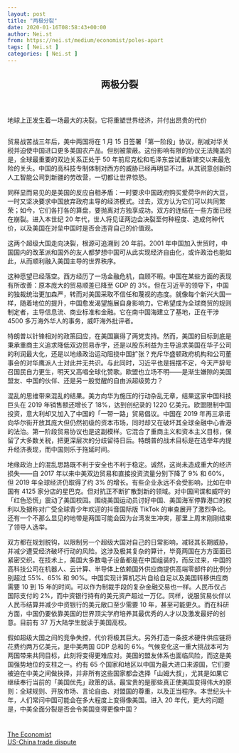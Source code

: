 ```yaml
---
layout: post
title: "两极分裂"
date: 2020-01-16T08:58:43+00:00
author: Nei.st
from: https://nei.st/medium/economist/poles-apart
tags: [ Nei.st ]
categories: [ Nei.st ]
---
```


<article class="post-14920 post type-post status-publish format-standard hentry category-economist tag-us-china-trade-dispute" id="post-14920">
 <header class="page-header medium Archives">
  <div class="page-header__image">
  </div>
  <div class="page-header__content">
   <h1 class="page-title text-align-center">
    两极分裂
   </h1>
  </div>
 </header>
 <div class="entry-content aesop-entry-content" id="post-14920-content">
  <link as="font" crossorigin="anonymous" href="//cdn.jsdelivr.net/gh/0nd1jyU39XQ/_/glyph/font-face/0uIzqoZjSuJfvSBnvgXTcApMtcVhMcpr.woff" rel="preload" type="font/woff"/>
  <link as="font" crossorigin="anonymous" href="//cdn.jsdelivr.net/gh/0nd1jyU39XQ/_/glyph/font-face/1sTnSLZWDKucPX6SAk.woff" rel="preload" type="font/woff"/>
  <p class="blog-post__description">
   地球上正发生着一场最大的决裂。它将重塑世界经济，并付出昂贵的代价
  </p>
  <span id="more-14920">
  </span>
  <div class="navigation__primary-inner">
   <a class="economist__link-logo" href="//nei.st/medium/economist">
   </a>
  </div>
  <div class="container img component-image">
   <div class="aspectRatioPlaceholder">
    <div class="progressiveMedia" data-height="720" data-width="1280">
     <img alt="" class="progressiveMedia-image" data-src="https://cdn.jsdelivr.net/gh/0nd1jyU39XQ/_/img/1/20200104_LDD001_0.jpg" src="https://cdn.jsdelivr.net/gh/0nd1jyU39XQ/_/img/1/20200104_LDD001_0.jpg"/>
    </div>
   </div>
  </div>
  <p>
   贸易战苦战三年后，美中两国将在 1 月 15 日签署「第一阶段」协议，削减对华关税并迫使中国进口更多美国农产品。但别被蒙蔽。这份影响有限的协议无法掩盖的是，全球最重要的双边关系正处于 50 年前尼克松和毛泽东尝试重新建交以来最危险的关头。中国的高科技专制体制对西方的威胁已经再明显不过。从其锐意创新的人工智能公司到新疆的劳改营，一切都让世界惊恐。
  </p>
  <p>
   同样显而易见的是美国的反应自相矛盾：一时要求中国政府购买爱荷华州的大豆，一时又坚决要求中国放弃政府主导的经济模式。过去，双方认为它们可以共同繁荣；如今，它们各打各的算盘，要抛离对方独享成功。双方的连结在一些方面已经在崩裂。进入本世纪 20 年代，世人将见证两边会决裂至何种程度、造成何种代价，以及美国在对垒中国时是否会违背自己的价值观。
  </p>
  <p>
   这两个超级大国走向决裂，根源可追溯到 20 年前。2001 年中国加入世贸时，中国国内的改革派和国外的友人都梦想中国可从此实现经济自由化，或许政治也能如此，从而顺利融入美国主导的世界秩序。
  </p>
  <p>
   这种愿望已经落空。西方经历了一场金融危机，自顾不暇。中国在某些方面的表现有所改善：原本庞大的贸易顺差已降至 GDP 的 3%。但在习近平的领导下，中国的独裁统治更加森严，转而对美国采取不信任和蔑视的态度。就像每个新兴大国一样，随着地位的提升，中国愈发渴望施展自身影响力。它希望成为全球商贸的规则制定者，主导信息流、商业标准和金融。它在南中国海建立了基地，正在干涉 4500 多万海外华人的事务，威吓海外批评者。
  </p>
  <p>
   特朗普以针锋相对的政策回应，在美国赢得了两党支持。然而，美国的目标到底是秉承重商主义追求降低双边贸易赤字，还是以股东利益为主导追求美国在华子公司的利润最大化，还是以地缘政治运动阻挠中国扩张？充斥华盛顿政府机构和公司董事会的对华鹰派人士对此并无共识。与此同时，习近平也是摇摆不定，今天严辞号召国民自力更生，明天又高唱全球化赞歌。欧盟也立场不明——是渐生嫌隙的美国盟友、中国的伙伴、还是另一股觉醒的自由派超级势力？
  </p>
  <div class="code-block code-block-1" style="margin: 8px 0; clear: both;">
   <div class="container ads_KbHEVhh8Rw">
    <div class="card card--blog post-sidebar">
     <div class="card-body">
      <div class="logo_ngcontent-kty-0">
      </div>
      <div class="iframe-blocker U6XAMK63Vh00WqvF2BacIQ">
       <div class="background-h60B">
       </div>
       <div class="WumZiPCS4MeMw4pxQ">
       </div>
      </div>
     </div>
     <div class="card-footer">
      <div class="card-footer-wrapper" layout="row bottom-left">
      </div>
     </div>
    </div>
   </div>
  </div>
  <p>
   混乱的思维带来混乱的结果。美方向华为施压的行动杂乱无章，结果这家中国科技巨头在 2019 年销售额还增长了 18%，达到创纪录的 1220 亿美元。欧盟限制中国投资，意大利却又加入了中国的「一带一路」贸易倡议。中国在 2019 年再三承诺向华尔街开放其庞大但仍然初级的资本市场，同时却又在破坏其全球金融中心香港的法治。第一阶段贸易协议也是这副模样。它混合了重商主义和资本主义目标，保留了大多数关税，把更深层次的分歧留待日后。特朗普的战术目标是在选举年内提升经济表现，而中国则乐于拖延时间。
  </p>
  <p>
   地缘政治上的混乱思路既不利于安全也不利于稳定。诚然，这尚未造成重大的经济损失——自 2017 年以来中美双边贸易和直接投资流量分别下降了 9% 和 60%，但 2019 年全球经济仍取得了约 3% 的增长。有些企业永远不会受影响，比如在中国有 4125 家分店的星巴克。但对抗正不断扩散到新的领域。对中国间谍和威吓的「红色恐慌」震动了美国校园。围绕美国运动员讨好中国、美国海军停靠港口的权利以及据称对广受全球青少年欢迎的抖音国际版 TikTok 的审查展开了激烈争论。还有一个不那么显见的地带是两国可能会因为台湾发生冲突，那里上周末刚刚结束了领导人选举。
  </p>
  <p>
   双方都在规划脱钩，以限制另一个超级大国对自己的日常影响，减轻其长期威胁，并减少遭受经济破坏行动的风险。这涉及极其复杂的算计，毕竟两国在方方面面已紧密交织。在技术上，美国大多数电子设备都是在中国组装的，而反过来，中国的高科技公司在机器人、云计算、半导体上依赖国外供应商提供高端零部件的比例分别超过 55%、65% 和 90%。中国实现计算机芯片自给自足以及美国转移供应商需要 10 到 15 年的时间。可以作为制裁手段的复杂金融交易也一样。人民币仅占国际支付的 2%，而中资银行持有的美元资产超过一万亿。同样，说服贸易伙伴以人民币结算并减少中资银行的美元敞口至少需要 10 年，甚至可能更久。而在科研方面，中国仍要依靠美国的世界顶尖学府培养其最优秀的人才以及激发最好的创意。目前有 37 万大陆学生就读于美国高校。
  </p>
  <p>
   假如超级大国之间的竞争失控，代价将极其巨大。另外打造一条技术硬件供应链将花费约两万亿美元，是中美两国 GDP 总和的 6%。气候变化这一重大挑战本可为两国带来共同目标，此刻将变得更难应对。美国的盟友体系也面临风险，而这是美国强势地位的支柱之一。约有 65 个国家和地区以中国为最大进口来源国，它们要被迫在中美之间做抉择，并非所有这些国家都会选择「山姆大叔」，尤其是如果它继续奉行当前的「美国优先」政策的话。最宝贵的是那些真正使美国变得伟大的原则：全球规则、开放市场、言论自由、对盟国的尊重，以及正当程序。本世纪头十年，人们常问中国可能会在多大程度上变得像美国。进入 20 年代，更大的问题是，中美全面分裂是否会令美国变得更像中国？
  </p>
  <div class="container ag ah">
   <div class="fe n el">
    <a class="dt du bn bo bp bq br bs bt bu dv dw bx by dx dy" href="https://nei.st/medium/economist?source=https://www.economist.com/leaders/2020/01/02/dont-be-fooled-by-the-trade-deal-between-america-and-china">
     <div class="c ff fg ag ah fh el fi fj ce fk fl fm fn fo fp fq fr fs ft fu">
      <div class="bs em en eo ep eq fv ah fw fg ag bm eu fx q fy fz p ac">
      </div>
     </div>
    </a>
   </div>
  </div>
  <div class="code-block code-block-2" style="margin: 8px 0; clear: both;">
   <br/>
   <div class="container ads_KbHEVhh8Rw">
    <div class="card card--blog post-sidebar">
     <div class="card-body">
      <div class="logo_ngcontent-kty-0">
      </div>
      <div class="iframe-blocker U6XAMK63Vh00WqvF2BacIQ">
       <div class="background-h60B">
       </div>
       <div class="WumZiPCS4MeMw4pxQ">
       </div>
      </div>
     </div>
     <div class="card-footer">
      <div class="card-footer-wrapper" layout="row bottom-left">
      </div>
     </div>
    </div>
   </div>
  </div>
 </div>
 <footer class="entry-footer">
  <div class="categories icon-link">
   <a href="https://nei.st/category/medium/economist" rel="category tag">
    The Economist
   </a>
  </div>
  <div class="tags icon-link">
   <a href="https://nei.st/tag/us-china-trade-dispute" rel="tag">
    US-China trade dispute
   </a>
  </div>
 </footer>
</article>

